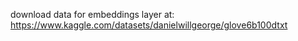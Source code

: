 download data for embeddings layer at: https://www.kaggle.com/datasets/danielwillgeorge/glove6b100dtxt